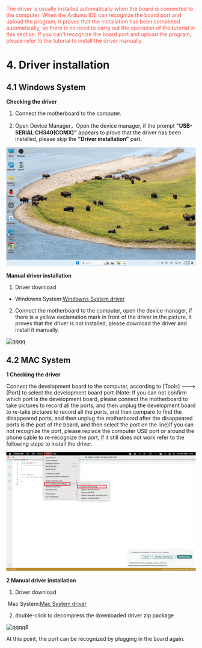 <span style="color: rgb(255, 76, 65);"> The driver is usually installed automatically when the board is connected to the computer. When the Arduino IDE can recognize the board port and upload the program, it proves that the installation has been completed automatically, so there is no need to carry out the operation of the tutorial in this section. If you can't recognize the board port and upload the program, please refer to the tutorial to install the driver manually.</span>

# 4. Driver installation

## 4.1 Windows System

**Checking the driver**

1. Connect the motherboard to the computer.

2. Open Device Manager，Open the device manager, if the prompt **"USB-SERIAL CH340(COMX)"** appears to prove that the driver has been installed, please skip the **"Driver installation"** part.

![qqq](media/1.gif)

**Manual driver installation**

1. Driver download

- Windowns System:[Windowns System driver](./Windows.7z)

2. Connect the motherboard to the computer, open the device manager, if there is a yellow exclamation mark in front of the driver in the picture, it proves that the driver is not installed, please download the driver and install it manually.

![qqqq](media/2.gif)

## 4.2 MAC System

**1 Checking the driver**

Connect the development board to the computer, according to [Tools] ---> [Port] to select the development board port (Note: If you can not confirm which port is the development board, please connect the motherboard to take pictures to record all the ports, and then unplug the development board to re-take pictures to record all the ports, and then compare to find the disappeared ports, and then unplug the motherboard after the disappeared ports is the port of the board, and then select the port on the line)If you can not recognize the port, please replace the computer USB port or around the phone cable to re-recognize the port, if it still does not work refer to the following steps to install the driver.

![](media/3.png)

**2 Manual driver installation**

1. Driver download

​       Mac System:[Mac System driver](./Mac.7z)

2. double-click to decompress the downloaded driver zip package

![qqqq8](media/4.gif)

At this point, the port can be recognized by plugging in the board again.


